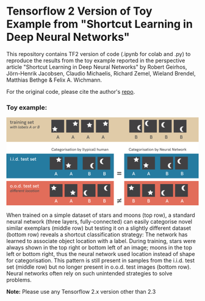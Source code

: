 # Tensorflow 2 Version of Toy Example from "Shortcut Learning in Deep Neural Networks"

This repository contains TF2 version of code (.ipynb for colab and .py) to reproduce the results from the toy example reported in the perspective article "Shortcut Learning in Deep Neural Networks" by Robert Geirhos, Jörn-Henrik Jacobsen, Claudio Michaelis, Richard Zemel, Wieland Brendel, Matthias Bethge & Felix A. Wichmann. 


For the original code, please cite the author's [repo](https://github.com/rgeirhos/shortcut-perspective).


### Toy example:
![ ](./figures/toy_figure.png  "toy example")

When trained on a simple dataset of stars and moons (top row), a standard neural network (three layers, fully-connected) can easily categorise novel similar exemplars (middle row) but testing it on a slightly different dataset (bottom row) reveals a shortcut classification strategy: The network has learned to associate object location with a label. During training, stars were always shown in the top right or bottom left of an image; moons in the top left or bottom right, thus the neural network used location instead of shape for categorisation. This pattern is still present in samples from the i.i.d. test set (middle row) but no longer present in o.o.d. test images (bottom row). Neural networks often rely on such unintended strategies to solve problems.


**Note:** Please use any Tensorflow 2.x version other than 2.3
